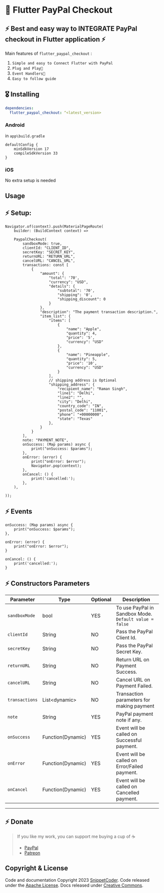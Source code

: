 # 🎥 Flutter PayPal Checkout

## ⚡ Best and easy way to INTEGRATE PayPal checkout in Flutter application ⚡

Main features of `flutter_paypal_checkout` : 

1. `Simple and easy to Connect Flutter with PayPal`
2. `Plug and Play🚀`
3. `Event Handlers🚀`
4. `Easy to follow guide`

## 🎖 Installing

```yaml
dependencies:
  flutter_paypal_checkout: ^<latest_version>
```

### Android
in `app\build.gradle`

```
defaultConfig {
    minSdkVersion 17
    compileSdkVersion 33    
}
```

### iOS

No extra setup is needed


## Usage

## ⚡ Setup:

```
Navigator.of(context).push(MaterialPageRoute(
    builder: (BuildContext context) => 
    
    PaypalCheckout(
        sandboxMode: true,
        clientId: "CLIENT_ID",
        secretKey: "SECRET_KEY",
        returnURL: "RETURN_URL",
        cancelURL: "CANCEL_URL",
        transactions: const [
            {
                "amount": {
                    "total": '70',
                    "currency": "USD",
                    "details": {
                        "subtotal": '70',
                        "shipping": '0',
                        "shipping_discount": 0
                    }
                },
                "description": "The payment transaction description.",
                "item_list": {
                    "items": [
                        {
                            "name": "Apple",
                            "quantity": 4,
                            "price": '5',
                            "currency": "USD"
                        },
                        {
                            "name": "Pineapple",
                            "quantity": 5,
                            "price": '10',
                            "currency": "USD"
                        }
                    ],
                    // shipping address is Optional
                    "shipping_address": {
                        "recipient_name": "Raman Singh",
                        "line1": "Delhi",
                        "line2": "",
                        "city": "Delhi",
                        "country_code": "IN",
                        "postal_code": "11001",
                        "phone": "+00000000",
                        "state": "Texas"
                    },
                }
            }
        ],
        note: "PAYMENT_NOTE",
        onSuccess: (Map params) async {
            print("onSuccess: $params");
        },
        onError: (error) {
            print("onError: $error");
            Navigator.pop(context);
        },
        onCancel: () {
            print('cancelled:');
        },
    ),

));

```
    
## ⚡ Events

```
onSuccess: (Map params) async {
    print("onSuccess: $params");
},

onError: (error) {
    print("onError: $error");
}

onCancel: () {
    print('cancelled:');
}

```

## ⚡ Constructors Parameters

| Parameter | Type | Optional | Description |
|---|---|---|---
| `sandboxMode` | bool  | YES | To use PayPal in Sandbox Mode. `Default value = false` |
| `clientId` | String | NO | Pass the PayPal Client Id. |
| `secretKey` | String | NO | Pass the PayPal Secret Key. |
| `returnURL` | String | NO | Return URL on Payment Success. |
| `cancelURL` | String | NO | Cancel URL on Payment Failed. |
| `transactions` | List\<dynamic> | NO | Transaction parameters for making payment |
| `note` | String | YES | PayPal payment note if any. |
| `onSuccess` | Function(Dynamic) | YES | Event will be called on Successful payment. |
| `onError` | Function(Dynamic) | YES | Event will be called on Error/Failed payment. |
| `onCancel` | Function(Dynamic) | YES | Event will be called on Cancelled payment. |


-----------------------------------------------------------------------------
## ⚡ Donate

> If you like my work, you can support me buying a cup of :coffee:
>
> - [PayPal](https://www.paypal.me/iSharpeners/)
> - [Patreon](https://www.patreon.com/SnippetCoder)

## Copyright & License

Code and documentation Copyright 2023 [SnippetCoder](https://www.youtube.com/SnippetCoder). Code released under the [Apache License](./LICENSE). Docs released under [Creative Commons](https://creativecommons.org/licenses/by/3.0/).